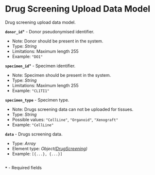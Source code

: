 # Drug Screening Upload Data Model
Drug screening upload data model.

**`donor_id`*** - Donor pseudonymised identifier.
- Note: Donor should be present in the system.
- Type: _String_
- Limitations: Maximum length 255
- Example: `"DO1"`

**`specimen_id`*** - Specimen identifier.
- Note: Specimen should be present in the system.
- Type: _String_
- Limitations: Maximum length 255
- Example: `"CL1TI1"`

**`specimen_type`** - Specimen type.
- Note: Drugs screening data can not be uploaded for tissues.
- Type: _String_
- Possible values: `"CellLine"`, `"Organoid"`, `"Xenograft"`
- Example: `"CellLine"`

**`data`** - Drugs screening data.
- Type: _Array_
- Element type: _Object([DrugScreening](api-models-base-drugs.md))_
- Example: `[{...}, {...}]`

##
**`*`** - Required fields
